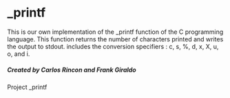# _printf
This is our own implementation of the _printf function of the C programming language. This function returns the number of characters printed and writes the output to stdout.  includes the conversion specifiers : c, s, %, d, x, X, u, o, and i.

##### Created by **_Carlos Rincon_** and **_Frank Giraldo_**

Project _printf